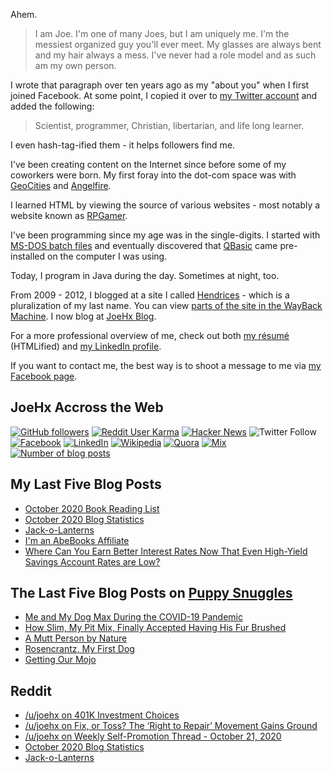 Ahem.

> I am Joe. I'm one of many Joes, but I am uniquely me. I'm the messiest organized guy you'll ever meet. My glasses are always bent and my hair always a mess. I've never had a role model and as such am my own person.

I wrote that paragraph over ten years ago as my "about you" when I first joined Facebook. At some point, I copied it over to [my Twitter account](https://twitter.com/JoeHxBlog) and added the following:

> Scientist, programmer, Christian, libertarian, and life long learner.

I even hash-tag-ified them - it helps followers find me.

I've been creating content on the Internet since before some of my coworkers were born. My first foray into the dot-com space was with [GeoCities](https://en.wikipedia.org/wiki/Yahoo!_GeoCities) and [Angelfire](https://en.wikipedia.org/wiki/Angelfire).

I learned HTML by viewing the source of various websites - most notably a website known as [RPGamer](https://rpgamer.com/).

I've been programming since my age was in the single-digits. I started with [MS-DOS batch files](https://en.wikipedia.org/wiki/Batch_file) and eventually discovered that [QBasic](https://en.wikipedia.org/wiki/QBasic) came pre-installed on the computer I was using.

Today, I program in Java during the day. Sometimes at night, too.

From 2009 - 2012, I blogged at a site I called [Hendrices](https://www.facebook.com/Hendricescom/) - which is a pluralization of my last name. You can view [parts of the site in the WayBack Machine](https://web.archive.org/web/20090731115109/http://www.hendrices.com/). I now blog at [JoeHx Blog](https://www.joehxblog.com/).

For a more professional overview of me, check out both [my r&eacute;sum&eacute;](https://www.joehxblog.com/resume/) (HTMLified) and [my LinkedIn profile](https://www.linkedin.com/in/joehx/).

If you want to contact me, the best way is to shoot a message to me via [my Facebook page](https://www.facebook.com/JoeHxBlog/).

## JoeHx Accross the Web

[![GitHub followers](https://img.shields.io/github/followers/hendrixjoseph?label=GitHub&style=for-the-badge&logo=github)](https://github.com/hendrixjoseph)
[![Reddit User Karma](https://img.shields.io/reddit/user-karma/combined/joehx?label=Reddit&style=for-the-badge&logo=reddit)](https://www.reddit.com/user/joehx/)
[![Hacker News](https://img.shields.io/badge/dynamic/json?label=hacker+news&query=%24.karma&url=https%3A%2F%2Fhacker-news.firebaseio.com%2Fv0%2Fuser%2Fjoehx2.json&color=ff6600&style=for-the-badge&logo=y-combinator)](https://news.ycombinator.com/user?id=joehx2)
![Twitter Follow](https://img.shields.io/twitter/follow/JoeHxBlog?label=Twitter&style=for-the-badge&logo=twitter&color=1da1f2)
[![Facebook](https://img.shields.io/static/v1?label=FACEBOOK&message=143%20LIKES&color=3b5998&style=for-the-badge&logo=facebook)](https://www.facebook.com/JoeHxBlog)
[![LinkedIn](https://img.shields.io/static/v1?label=linkedin&message=177%20connections&color=2867b2&style=for-the-badge&logo=linkedin)](https://www.linkedin.com/in/joehx)
[![Wikipedia](https://img.shields.io/badge/dynamic/xml?label=wikipedia&query=%2F%2F%2A%5B%40id%3D%22general-stats%22%5D%2Fdiv%2Fdiv%2Fdiv%5B1%5D%2Ftable%2Ftbody%2Ftr%5B11%5D%2Ftd%5B2%5D%2Fstrong&suffix=%20edits&url=https%3A%2F%2Fxtools.wmflabs.org%2Fec%2Fen.wikipedia.org%2FHendrixjoseph&style=for-the-badge&logo=wikipedia&color=9f9f9f)](https://en.wikipedia.org/wiki/User:Hendrixjoseph)
[![Quora](https://img.shields.io/static/v1?label=quora&message=100%20followers&color=b92b27&style=for-the-badge&logo=quora&logoColor=b92b27)](https://www.quora.com/profile/Joseph-Hendrix)
[![Mix](https://img.shields.io/badge/dynamic/xml?color=ff8126&label=mix&query=%2F%2F%2A%5B%40id%3D%22root%22%5D%2Fdiv%2Fdiv%2Fdiv%5B2%5D%2Fdiv%5B1%5D%2Fdiv%5B2%5D%2Fdiv%5B2%5D%2Fdiv%5B1%5D%2Fa%5B1%5D%2Fspan&suffix=%20followers&url=https%3A%2F%2Fmix.com%2Fjoehx&style=for-the-badge&logo=mix)](https://mix.com/joehx)
[![Number of blog posts](https://img.shields.io/endpoint?style=for-the-badge&url=https%3A%2F%2Fwww.joehxblog.com%2Fdata%2Fnumposts.json)](https://www.joehxblog.com/)

## My Last Five Blog Posts

<!-- JOEHXBLOG:START -->
- [October 2020 Book Reading List](https://www.joehxblog.com/october-2020-book-reading-list/)
- [October 2020 Blog Statistics](https://www.joehxblog.com/october-2020-blog-statistics/)
- [Jack-o-Lanterns](https://www.joehxblog.com/jack-o-lanterns/)
- [I'm an AbeBooks Affiliate](https://www.joehxblog.com/im-an-abebooks-affiliate/)
- [Where Can You Earn Better Interest Rates Now That Even High-Yield Savings Account Rates are Low?](https://www.joehxblog.com/where-can-you-earn-better-interest-rates-than-savings-account/)
<!-- JOEHXBLOG:END -->

## The Last Five Blog Posts on [Puppy Snuggles](https://www.puppy-snuggles.com/)

<!-- PUPPY-SNUGGLES:START -->
- [Me and My Dog Max During the COVID-19 Pandemic](https://www.puppy-snuggles.com/blog/me-and-my-dog-max-during-the-covid-19-pandemic/)
- [How Slim, My Pit Mix, Finally Accepted Having His Fur Brushed](https://www.puppy-snuggles.com/blog/how-slim-my-pit-mix-finally-accepted-having-his-fur-brushed/)
- [A Mutt Person by Nature](https://www.puppy-snuggles.com/blog/a-mutt-person-by-nature/)
- [Rosencrantz, My First Dog](https://www.puppy-snuggles.com/blog/rosencrantz-my-first-dog/)
- [Getting Our Mojo](https://www.puppy-snuggles.com/blog/getting-our-mojo/)
<!-- PUPPY-SNUGGLES:END -->

## Reddit

<!-- REDDIT:START -->
- [/u/joehx on 401K Investment Choices](https://www.reddit.com/r/personalfinance/comments/jkx51w/401k_investment_choices/galnmyq/)
- [/u/joehx on Fix, or Toss? The ‘Right to Repair’ Movement Gains Ground](https://www.reddit.com/r/Frugal/comments/jj7g5p/fix_or_toss_the_right_to_repair_movement_gains/gadrv67/)
- [/u/joehx on Weekly Self-Promotion Thread - October 21, 2020](https://www.reddit.com/r/financialindependence/comments/jf8skv/weekly_selfpromotion_thread_october_21_2020/g9jku8h/)
- [October 2020 Blog Statistics](https://www.reddit.com/r/u_joehx/comments/jeups6/october_2020_blog_statistics/)
- [Jack-o-Lanterns](https://www.reddit.com/r/u_joehx/comments/je7bxx/jackolanterns/)
<!-- REDDIT:END -->
